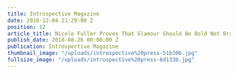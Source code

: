 ```yaml
---
title: Introspective Magazine
date: 2018-12-04 21:29:00 Z
position: 12
article_title: Nicole Fuller Proves That Glamour Should Be Bold Not Brash
publish_date: 2018-08-26 00:00:00 Z
publication: Introspective Magazine
thumbnail_image: "/uploads/introspective%20press-51b30b.jpg"
fullsize_image: "/uploads/introspective%20press-6d133b.jpg"
---
```


